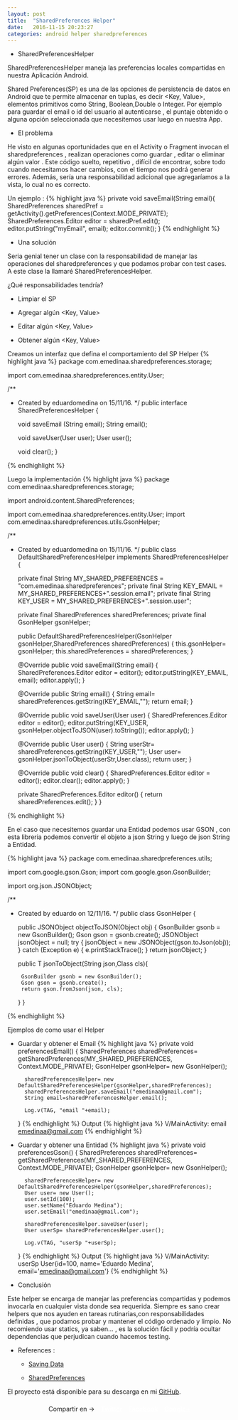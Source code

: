 ```yaml
---
layout: post
title:  "SharedPreferences Helper"
date:   2016-11-15 20:23:27
categories: android helper sharedpreferences
---
```


* SharedPreferencesHelper

SharedPreferencesHelper maneja las preferencias locales compartidas en nuestra Aplicación Android.

Shared Preferences(SP) es una de las opciones de persistencia de datos en Android que te permite almacenar  en tuplas, es decir <Key, Value>, elementos  primitivos como String, Boolean,Double o  Integer. Por ejemplo para guardar el email o id del usuario al autenticarse , el puntaje obtenido o alguna opción seleccionada que necesitemos usar luego en nuestra App.

* El problema

He visto en algunas oportunidades que en el Activity o Fragment invocan el sharedpreferences , realizan operaciones como guardar , editar o eliminar algún valor . Este  código suelto, repetitivo , difícil de encontrar,  sobre todo cuando necesitamos hacer cambios, con el tiempo nos podrá generar errores. Además, sería una responsabilidad adicional que agregaríamos a la vista, lo cual no es correcto.

Un ejemplo : 
{% highlight java %}
  private void saveEmail(String email){
    SharedPreferences sharedPref = getActivity().getPreferences(Context.MODE_PRIVATE);
    SharedPreferences.Editor editor = sharedPref.edit();
    editor.putString("myEmail", email);
    editor.commit();
  }
{% endhighlight %}

* Una solución

Seria genial tener un clase  con la responsabilidad de manejar las operaciones del sharedpreferences y que podamos probar con test cases. A este clase la llamaré SharedPreferencesHelper. 

¿Qué responsabilidades tendría?

  - Limpiar el SP
  
  - Agregar algún <Key, Value> 
  
  - Editar algún <Key, Value> 
  
  - Obtener algún <Key, Value> 

Creamos un interfaz que defina el comportamiento del SP Helper
{% highlight java %}
  package com.emedinaa.sharedpreferences.storage;

  import com.emedinaa.sharedpreferences.entity.User;

  /**
   * Created by eduardomedina on 15/11/16.
   */
  public interface SharedPreferencesHelper {

      void saveEmail (String email);
      String email();

      void saveUser(User user);
      User user();

      void clear();
  }

{% endhighlight %}

Luego la implementación
{% highlight java %}
  package com.emedinaa.sharedpreferences.storage;

  import android.content.SharedPreferences;

  import com.emedinaa.sharedpreferences.entity.User;
  import com.emedinaa.sharedpreferences.utils.GsonHelper;

  /**
   * Created by eduardomedina on 15/11/16.
   */
  public class DefaultSharedPreferencesHelper implements SharedPreferencesHelper {

      private  final String MY_SHARED_PREFERENCES = "com.emedinaa.sharedpreferences";
      private  final String KEY_EMAIL = MY_SHARED_PREFERENCES+".session.email";
      private  final String KEY_USER = MY_SHARED_PREFERENCES+".session.user";

      private final SharedPreferences sharedPreferences;
      private final GsonHelper gsonHelper;

      public DefaultSharedPreferencesHelper(GsonHelper gsonHelper,SharedPreferences sharedPreferences) {
          this.gsonHelper= gsonHelper;
          this.sharedPreferences = sharedPreferences;
      }

      @Override
      public void saveEmail(String email) {
          SharedPreferences.Editor editor = editor();
          editor.putString(KEY_EMAIL, email);
          editor.apply();
      }

      @Override
      public String email() {
          String  email= sharedPreferences.getString(KEY_EMAIL,"");
          return email;
      }

      @Override
      public void saveUser(User user) {
          SharedPreferences.Editor editor = editor();
          editor.putString(KEY_USER, gsonHelper.objectToJSON(user).toString());
          editor.apply();
      }

      @Override
      public User user() {
          String  userStr= sharedPreferences.getString(KEY_USER,"");
          User user= gsonHelper.jsonToObject(userStr,User.class);
          return user;
      }

      @Override
      public void clear() {
          SharedPreferences.Editor editor = editor();
          editor.clear();
          editor.apply();
      }

      private  SharedPreferences.Editor editor() {
          return sharedPreferences.edit();
      }
  }

{% endhighlight %}

En el caso que necesitemos guardar una Entidad podemos usar GSON , con esta libreria podemos convertir el objeto a json String y luego  de json String a Entidad.

{% highlight java %}
package com.emedinaa.sharedpreferences.utils;

import com.google.gson.Gson;
import com.google.gson.GsonBuilder;

import org.json.JSONObject;

/**
 * Created by eduardo on 12/11/16.
 */
public class GsonHelper {

    public  JSONObject objectToJSON(Object obj)
    {
        GsonBuilder gsonb = new GsonBuilder();
        Gson gson = gsonb.create();
        JSONObject jsonObject = null;
        try {
            jsonObject = new JSONObject(gson.toJson(obj));
        } catch (Exception e) {
            e.printStackTrace();
        }
        return jsonObject;
    }

    public <T>T jsonToObject(String json,Class<T> cls){

        GsonBuilder gsonb = new GsonBuilder();
        Gson gson = gsonb.create();
        return gson.fromJson(json, cls);
    }
}

{% endhighlight %}

Ejemplos de como usar el Helper

- Guardar y obtener el Email
{% highlight java %}
    private void preferencesEmail() {
        SharedPreferences sharedPreferences= getSharedPreferences(MY_SHARED_PREFERENCES, Context.MODE_PRIVATE);
        GsonHelper gsonHelper= new GsonHelper();

        sharedPreferencesHelper= new DefaultSharedPreferencesHelper(gsonHelper,sharedPreferences);
        sharedPreferencesHelper.saveEmail("emedinaa@gmail.com");
        String email=sharedPreferencesHelper.email();

        Log.v(TAG, "email "+email);
    }
{% endhighlight %}
Output 
{% highlight java %}
  V/MainActivity: email emedinaa@gmail.com
{% endhighlight %}


- Guardar y obtener una Entidad 
{% highlight java %}
    private void preferencesGson() {
        SharedPreferences sharedPreferences= getSharedPreferences(MY_SHARED_PREFERENCES, Context.MODE_PRIVATE);
        GsonHelper gsonHelper= new GsonHelper();

        sharedPreferencesHelper= new DefaultSharedPreferencesHelper(gsonHelper,sharedPreferences);
        User user= new User();
        user.setId(100);
        user.setName("Eduardo Medina");
        user.setEmail("emedinaa@gmail.com");

        sharedPreferencesHelper.saveUser(user);
        User userSp= sharedPreferencesHelper.user();

        Log.v(TAG, "userSp "+userSp);
    }
{% endhighlight %}
Output 
{% highlight java %}
  V/MainActivity: userSp User{id=100, name='Eduardo Medina', email='emedinaa@gmail.com'}
{% endhighlight %}

* Conclusión

Este helper se encarga de manejar las preferencias compartidas y podemos invocarla en cualquier vista donde sea requerida. 
Siempre es sano crear helpers que nos ayuden en tareas rutinarias,con responsabilidades definidas , que podamos probar y mantener el código ordenado y limpio. No recomiendo usar statics, ya saben… , es la solución fácil y podría ocultar dependencias que perjudican cuando hacemos testing.

* References :

    - [Saving Data][asp]
    
    - [SharedPreferences][asp1]



El proyecto está disponible para su descarga en mi [GitHub][repo].

<div class="share-page">
    Compartir en &rarr;
    <a href="https://twitter.com/intent/tweet?text={{ page.title }}&url={{ site.url }}{{ page.url }}&via={{ site.twitter_username }}&related={{ site.twitter_username }}" rel="nofollow" target="_blank" title="Share on Twitter">Twitter</a>
    <a href="https://facebook.com/sharer.php?u={{ site.url }}{{ page.url }}" rel="nofollow" target="_blank" title="Share on Facebook">Facebook</a>
    <a href="https://plus.google.com/share?url={{ site.url }}{{ page.url }}" rel="nofollow" target="_blank" title="Share on Google+">Google+</a>
</div>


[gb]:    https://github.com/emedinaa
[web]:   http://emedinaa.github.io/
[androiddevperu]: https://medium.com/@androiddevperu
[repo]: https://github.com/emedinaa/sharedpreferenceshelper
[asp]: https://developer.android.com/training/basics/data-storage/shared-preferences.
[asp1]: https://developer.android.com/reference/android/content/SharedPreferences.html

<style type="text/css">

.share-page {
    text-align: center;
    background: $secondary-color;
    color: $light-color;
    padding: 8px 15px;
    border-radius: 5px;
    margin: 1.5 * $spacing-unit 0;

    a {
        font-weight: 700;
        color: #fff;
        margin-left: 10px;

        &:hover {
            border-bottom: 1px dashed #fff;
        }
    }
}
</style>


